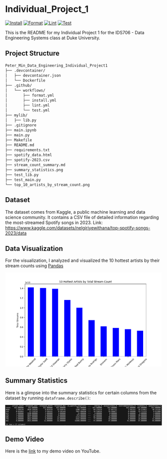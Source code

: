 # Individual_Project_1
[![Install](https://github.com/nogibjj/Peter_Min_Data_Engineering_Individual_Project1/actions/workflows/install.yml/badge.svg)](https://github.com/nogibjj/Peter_Min_Data_Engineering_Individual_Project1/actions/workflows/install.yml)
[![Format](https://github.com/nogibjj/Peter_Min_Data_Engineering_Individual_Project1/actions/workflows/format.yml/badge.svg)](https://github.com/nogibjj/Peter_Min_Data_Engineering_Individual_Project1/actions/workflows/format.yml)
[![Lint](https://github.com/nogibjj/Peter_Min_Data_Engineering_Individual_Project1/actions/workflows/lint.yml/badge.svg)](https://github.com/nogibjj/Peter_Min_Data_Engineering_Individual_Project1/actions/workflows/lint.yml)
[![Test](https://github.com/nogibjj/Peter_Min_Data_Engineering_Individual_Project1/actions/workflows/test.yml/badge.svg?branch=main)](https://github.com/nogibjj/Peter_Min_Data_Engineering_Individual_Project1/actions/workflows/test.yml)

This is the README for my Individual Project 1 for the IDS706 - Data Engineering Systems class at Duke University.

## Project Structure
```
Peter_Min_Data_Engineering_Individual_Project1
├── .devcontainer/
│   ├── devcontainer.json
│   └── Dockerfile
├── .github/
│   └── workflows/
│       ├── format.yml
│       ├── install.yml
│       ├── lint.yml
│       └── test.yml
├── mylib/
│   ├── lib.py
├── .gitignore
├── main.ipynb
├── main.py
├── Makefile
├── README.md
├── requirements.txt
├── spotify_data.html
├── spotify-2023.csv
├── stream_count_summary.md
├── summary_statistics.png
├── test_lib.py
├── test_main.py
└── top_10_artists_by_stream_count.png
```

## Dataset
The dataset comes from Kaggle, a public machine learning and data science community. It contains a CSV file of detailed information regarding the most-streamed Spotify songs in 2023. Link: https://www.kaggle.com/datasets/nelgiriyewithana/top-spotify-songs-2023/data

## Data Visualization
For the visualization, I analyzed and visualized the 10 hottest artists by their stream counts using [Pandas](pandas.pydata.org)

![alt text](top_10_artist_by_stream_count.png)

## Summary Statistics
Here is a glimpse into the summary statistics for certain columns from the dataset by running `dataframe.describe()`:

![alt text](summary_statistics.png)

## Demo Video
Here is the [link](https://youtu.be/omky9cwbipQ) to my demo video on YouTube.
